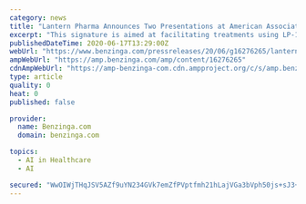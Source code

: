 ```yaml
---
category: news
title: "Lantern Pharma Announces Two Presentations at American Association for Cancer Research (AACR) 2020 Virtual Annual Meeting"
excerpt: "This signature is aimed at facilitating treatments using LP-184 through genomics-guided therapy. LP-184 is a drug candidate ... We leverage advances in machine learning, genomics, and artificial intelligence by using a proprietary A.I. platform to discover ..."
publishedDateTime: 2020-06-17T13:29:00Z
webUrl: "https://www.benzinga.com/pressreleases/20/06/g16276265/lantern-pharma-announces-two-presentations-at-american-association-for-cancer-research-aacr-2020-v"
ampWebUrl: "https://amp.benzinga.com/amp/content/16276265"
cdnAmpWebUrl: "https://amp-benzinga-com.cdn.ampproject.org/c/s/amp.benzinga.com/amp/content/16276265"
type: article
quality: 0
heat: 0
published: false

provider:
  name: Benzinga.com
  domain: benzinga.com

topics:
  - AI in Healthcare
  - AI

secured: "WwOIWjTHqJSV5AZf9uYN234GVk7emZfPVptfmh21hLajVGa3bVph50js+sJ3+G0WjcMR2ioeBYviawuiwRfXZlftahQs2vFovW+VqpWRoczKW1Jk6oPOHNsRlBBFHPezc+XYjXiINABeUCulu0grMz37Zv1EJI79x2MH/1f6AIaWdnRHEwePJAaWbJMV51SPyeCw+yN79HEV2+Lkimydu0Z9j5osfDolBbNZHT9P96SskUbD0KKN/4Dw7n0FfMZaXvkUKaAajXkm9sl8Boa7Xdy2Xcws2Pd+jW2m9B+sAZ0HUxJZRuyM5uBaq6YInIM3YtnV+3NuRlkaMeaH4vrKaQ==;62cjF8/y2U4ET3feqIqAVQ=="
---
```


